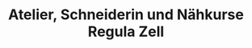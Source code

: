 ---
title: "Atelier, Schneiderin und Nähkurse Regula Zell"
url: /euskirchen/atelier-schneiderin-und-naehkurse-regula-zell/
shop: Schneiderei
---